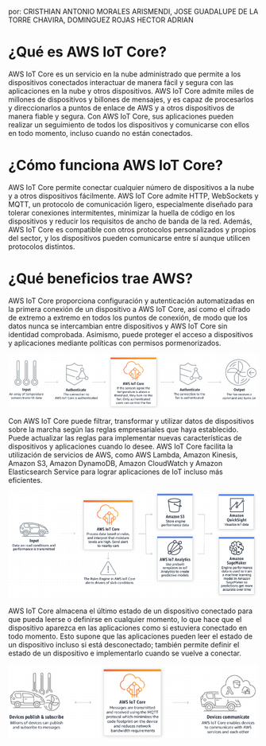 
por:  CRISTHIAN ANTONIO MORALES ARISMENDI, JOSE GUADALUPE DE LA TORRE CHAVIRA, DOMINGUEZ ROJAS HECTOR ADRIAN

# ¿Qué es AWS IoT Core?
AWS IoT Core es un servicio en la nube administrado que permite a los dispositivos conectados interactuar de
manera fácil y segura con las aplicaciones en la nube y otros dispositivos. AWS IoT Core admite miles de millones 
de dispositivos y billones de mensajes, y es capaz de procesarlos y direccionarlos a puntos de enlace de AWS y a otros dispositivos
de manera fiable y segura. Con AWS IoT Core, sus aplicaciones 
pueden realizar un seguimiento de todos los dispositivos y comunicarse con ellos en todo momento, incluso cuando no están conectados.

# ¿Cómo funciona AWS IoT Core?
AWS IoT Core permite conectar cualquier número de dispositivos a la nube y a otros dispositivos fácilmente. AWS IoT Core 
admite HTTP, WebSockets y MQTT, un protocolo de comunicación ligero, especialmente diseñado para tolerar conexiones intermitentes, 
minimizar la huella de código en los dispositivos y reducir los requisitos de ancho de banda de la red. Además, AWS IoT Core es 
compatible con otros protocolos personalizados y propios del sector, y los dispositivos pueden comunicarse entre sí aunque utilicen protocolos distintos.

# ¿Qué beneficios trae AWS?

AWS IoT Core proporciona configuración y autenticación automatizadas en la primera conexión de un dispositivo a AWS IoT Core, así como el cifrado de extremo a extremo en todos los puntos de conexión, de modo que los datos nunca se intercambian entre dispositivos y AWS IoT Core sin identidad comprobada. Asimismo, puede proteger el acceso a dispositivos y aplicaciones mediante políticas con permisos pormenorizados.

![Sensor](https://github.com/tectijuana/IoT/blob/main/AWS%20IoT%20Core/14.PNG "Sensor")

Con AWS IoT Core puede filtrar, transformar y utilizar datos de dispositivos sobre la marcha según las reglas empresariales que haya establecido. Puede actualizar las reglas para implementar nuevas características de dispositivos y aplicaciones cuando lo desee. AWS IoT Core facilita la utilización de servicios de AWS, como AWS Lambda, Amazon Kinesis, Amazon S3, Amazon DynamoDB, Amazon CloudWatch y Amazon Elasticsearch Service para lograr aplicaciones de IoT incluso más eficientes.

![Sensor](https://github.com/tectijuana/IoT/blob/main/AWS%20IoT%20Core/15.PNG "Sensor")


AWS IoT Core almacena el último estado de un dispositivo conectado para que pueda leerse o definirse en cualquier momento, lo que hace que el dispositivo aparezca en las aplicaciones como si estuviera conectado en todo momento. Esto supone que las aplicaciones pueden leer el estado de un dispositivo incluso si está desconectado; también permite definir el estado de un dispositivo e implementarlo cuando se vuelve a conectar.

![Sensor](https://github.com/tectijuana/IoT/blob/main/AWS%20IoT%20Core/13.PNG "Sensor")


